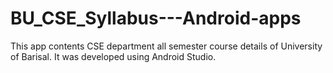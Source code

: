 # BU_CSE_Syllabus---Android-apps

This app contents CSE department all semester
course details of University of Barisal. It was developed using Android Studio.

 
